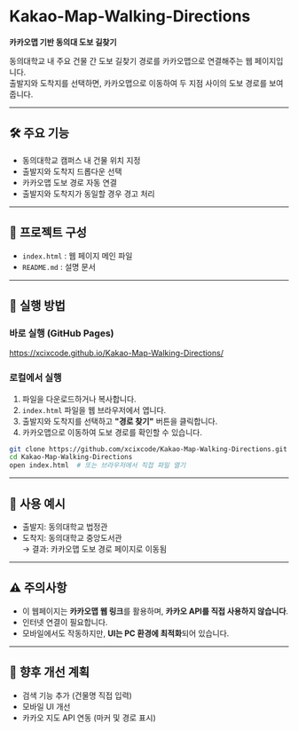 # Kakao-Map-Walking-Directions

**카카오맵 기반 동의대 도보 길찾기**

동의대학교 내 주요 건물 간 도보 길찾기 경로를 카카오맵으로 연결해주는 웹 페이지입니다.  
출발지와 도착지를 선택하면, 카카오맵으로 이동하여 두 지점 사이의 도보 경로를 보여줍니다.

---

## 🛠 주요 기능

- 동의대학교 캠퍼스 내 건물 위치 지정  
- 출발지와 도착지 드롭다운 선택  
- 카카오맵 도보 경로 자동 연결  
- 출발지와 도착지가 동일할 경우 경고 처리  

---

## 📁 프로젝트 구성

- `index.html` : 웹 페이지 메인 파일  
- `README.md` : 설명 문서

---

## 🚀 실행 방법

### 바로 실행 (GitHub Pages)

https://xcixcode.github.io/Kakao-Map-Walking-Directions/

### 로컬에서 실행

1. 파일을 다운로드하거나 복사합니다.  
2. `index.html` 파일을 웹 브라우저에서 엽니다.  
3. 출발지와 도착지를 선택하고 **"경로 찾기"** 버튼을 클릭합니다.  
4. 카카오맵으로 이동하여 도보 경로를 확인할 수 있습니다.  

```bash
git clone https://github.com/xcixcode/Kakao-Map-Walking-Directions.git
cd Kakao-Map-Walking-Directions
open index.html  # 또는 브라우저에서 직접 파일 열기
```

---

## 📍 사용 예시

- 출발지: 동의대학교 법정관  
- 도착지: 동의대학교 중앙도서관  
→ 결과: 카카오맵 도보 경로 페이지로 이동됨  

---

## ⚠ 주의사항

- 이 웹페이지는 **카카오맵 웹 링크**를 활용하며, **카카오 API를 직접 사용하지 않습니다**.  
- 인터넷 연결이 필요합니다.  
- 모바일에서도 작동하지만, **UI는 PC 환경에 최적화**되어 있습니다.  

---

## 📌 향후 개선 계획

- 검색 기능 추가 (건물명 직접 입력)  
- 모바일 UI 개선  
- 카카오 지도 API 연동 (마커 및 경로 표시)  
